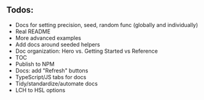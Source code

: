 ## Todos:

- Docs for setting precision, seed, random func (globally and individually)
- Real README
- More advanced examples
- Add docs around seeded helpers
- Doc organization: Hero vs. Getting Started vs Reference
- TOC
- Publish to NPM
- Docs: add "Refresh" buttons
- TypeScript/JS tabs for docs
- Tidy/standardize/automate docs
- LCH to HSL options
